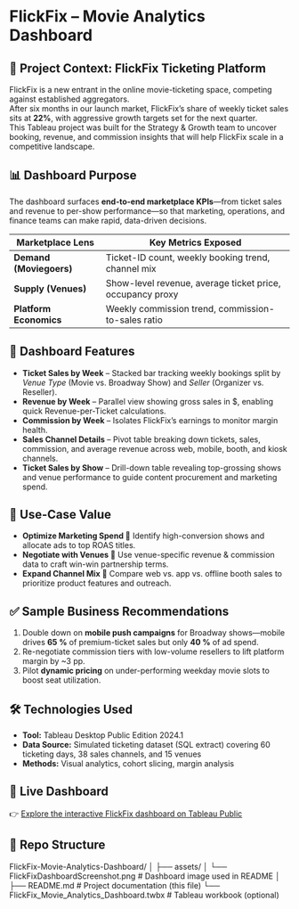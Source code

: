 # FlickFix – Movie Analytics Dashboard



## 🎯 Project Context: FlickFix Ticketing Platform

FlickFix is a new entrant in the online movie-ticketing space, competing against established aggregators.\
After six months in our launch market, FlickFix’s share of weekly ticket sales sits at **22%**, with aggressive growth targets set for the next quarter.\
This Tableau project was built for the Strategy & Growth team to uncover booking, revenue, and commission insights that will help FlickFix scale in a competitive landscape.

## 📊 Dashboard Purpose

The dashboard surfaces **end-to-end marketplace KPIs**—from ticket sales and revenue to per-show performance—so that marketing, operations, and finance teams can make rapid, data-driven decisions.

| Marketplace Lens        | Key Metrics Exposed                                       |
| ----------------------- | --------------------------------------------------------- |
| **Demand (Moviegoers)** | Ticket-ID count, weekly booking trend, channel mix        |
| **Supply (Venues)**     | Show-level revenue, average ticket price, occupancy proxy |
| **Platform Economics**  | Weekly commission trend, commission-to-sales ratio        |

## 🧩 Dashboard Features

- **Ticket Sales by Week** – Stacked bar tracking weekly bookings split by *Venue Type* (Movie vs. Broadway Show) and *Seller* (Organizer vs. Reseller).
- **Revenue by Week** – Parallel view showing gross sales in \$, enabling quick Revenue-per-Ticket calculations.
- **Commission by Week** – Isolates FlickFix’s earnings to monitor margin health.
- **Sales Channel Details** – Pivot table breaking down tickets, sales, commission, and average revenue across web, mobile, booth, and kiosk channels.
- **Ticket Sales by Show** – Drill-down table revealing top-grossing shows and venue performance to guide content procurement and marketing spend.

## 🔎 Use-Case Value

- **Optimize Marketing Spend 💸**   Identify high-conversion shows and allocate ads to top ROAS titles.  
- **Negotiate with Venues 🤝**   Use venue-specific revenue & commission data to craft win-win partnership terms.  
- **Expand Channel Mix 📱**   Compare web vs. app vs. offline booth sales to prioritize product features and outreach.  

## ✅ Sample Business Recommendations

1. Double down on **mobile push campaigns** for Broadway shows—mobile drives **65 %** of premium-ticket sales but only **40 %** of ad spend.  
2. Re-negotiate commission tiers with low-volume resellers to lift platform margin by \~3 pp.  
3. Pilot **dynamic pricing** on under-performing weekday movie slots to boost seat utilization.  

## 🛠️ Technologies Used

- **Tool:** Tableau Desktop Public Edition 2024.1  
- **Data Source:** Simulated ticketing dataset (SQL extract) covering 60 ticketing days, 38 sales channels, and 15 venues  
- **Methods:** Visual analytics, cohort slicing, margin analysis

## 🔗 Live Dashboard

👉 [Explore the interactive FlickFix dashboard on Tableau Public](https://public.tableau.com/app/profile/ashutosh.jagdale/viz/FlickFix-MovieAnalyticsDashboard/FinalReport)

## 📁 Repo Structure
FlickFix-Movie-Analytics-Dashboard/
│
├── assets/
│ └── FlickFixDashboardScreenshot.png # Dashboard image used in README
│
├── README.md # Project documentation (this file)
└── FlickFix_Movie_Analytics_Dashboard.twbx # Tableau workbook (optional)
